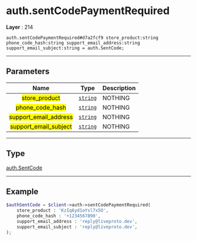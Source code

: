 # auth.sentCodePaymentRequired

**Layer** : 214

```tl
auth.sentCodePaymentRequired#d7a2fcf9 store_product:string phone_code_hash:string support_email_address:string support_email_subject:string = auth.SentCode;
```

---

## Parameters

| Name | Type | Description |
| :---: | :---: | :--- |
| <mark>store_product</mark> | [`string`](type/string) | NOTHING |
| <mark>phone_code_hash</mark> | [`string`](type/string) | NOTHING |
| <mark>support_email_address</mark> | [`string`](type/string) | NOTHING |
| <mark>support_email_subject</mark> | [`string`](type/string) | NOTHING |

---

## Type

[auth.SentCode](type/auth.SentCode)

---

## Example

```php
$authSentCode = $client->auth->sentCodePaymentRequired(
	store_product : 'KzIq6yd1oYsl7x5O',
	phone_code_hash : '+1234567890',
	support_email_address : 'reply@liveproto.dev',
	support_email_subject : 'reply@liveproto.dev',
);
```